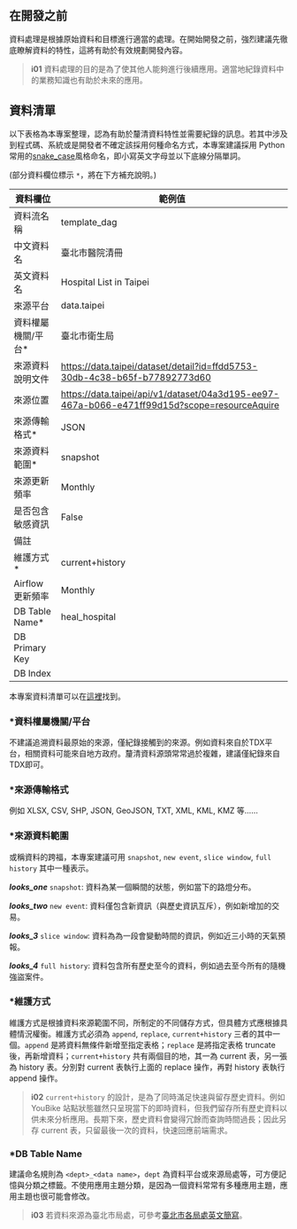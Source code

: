

## 在開發之前

資料處理是根據原始資料和目標進行適當的處理。在開始開發之前，強烈建議先徹底瞭解資料的特性，這將有助於有效規劃開發內容。

> **i01**
> 資料處理的目的是為了使其他人能夠進行後續應用。適當地紀錄資料中的業務知識也有助於未來的應用。

## 資料清單


以下表格為本專案整理，認為有助於釐清資料特性並需要紀錄的訊息。若其中涉及到程式碼、系統或是開發者不確定該採用何種命名方式，本專案建議採用 Python 常用的[snake_case](https://en.wikipedia.org/wiki/Snake_case)風格命名，即小寫英文字母並以下底線分隔單詞。

(部分資料欄位標示 `*`，將在下方補充說明。)

| 資料欄位 | 範例值 |
| -------- | -------- |
| 資料流名稱 | template_dag |
| 中文資料名 | 臺北市醫院清冊 |
| 英文資料名 | Hospital List in Taipei |
| 來源平台 | data.taipei |
| 資料權屬機關/平台* | 臺北市衛生局 |
| 來源資料說明文件 | https://data.taipei/dataset/detail?id=ffdd5753-30db-4c38-b65f-b77892773d60 |
| 來源位置 | https://data.taipei/api/v1/dataset/04a3d195-ee97-467a-b066-e471ff99d15d?scope=resourceAquire |
| 來源傳輸格式* | JSON |
| 來源資料範圍* | snapshot |
| 來源更新頻率 | Monthly |
| 是否包含敏感資訊 | False |
| 備註 |  |
| 維護方式* | current+history |
| Airflow 更新頻率 | Monthly |
| DB Table Name* | heal_hospital |
| DB Primary Key |  |
| DB Index |  |

本專案資料清單可以在[這裡](https://iimahow.notion.site/6e696d7dd8154461b6fe7872d8d5c83f?v=48a89c853ba040a5aed715cc4e6fb4b9&pvs=4)找到。


### *資料權屬機關/平台

不建議追溯資料最原始的來源，僅紀錄接觸到的來源。例如資料來自於TDX平台，相關資料可能來自地方政府。釐清資料源頭常常過於複雜，建議僅紀錄來自TDX即可。

### *來源傳輸格式

例如 XLSX, CSV, SHP, JSON, GeoJSON, TXT, XML, KML, KMZ 等......

### *來源資料範圍

或稱資料的跨福，本專案建議可用 `snapshot`, `new event`, `slice window`, `full history` 其中一種表示。

**_looks_one_** `snapshot`: 資料為某一個瞬間的狀態，例如當下的路燈分布。

**_looks_two_** `new event`: 資料僅包含新資訊（與歷史資訊互斥），例如新增加的交易。

**_looks_3_** `slice window`: 資料為為一段會變動時間的資訊，例如近三小時的天氣預報。

**_looks_4_** `full history`: 資料包含所有歷史至今的資料，例如過去至今所有的隨機強盜案件。

### *維護方式

維護方式是根據資料來源範圍不同，所制定的不同儲存方式，但具體方式應根據具體情況權衡。維護方式必須為 `append`, `replace`, `current+history` 三者的其中一個。`append` 是將資料無條件新增至指定表格；`replace` 是將指定表格 truncate 後，再新增資料；`current+history` 共有兩個目的地，其一為 current 表，另一張為 history 表。分別對 current 表執行上面的 replace 操作，再對 history 表執行 append 操作。

> **i02**
> `current+history` 的設計，是為了同時滿足快速與留存歷史資料。例如 YouBike 站點狀態雖然只呈現當下的即時資料，但我們留存所有歷史資料以供未來分析應用。長期下來，歷史資料會變得冗餘而查詢時間過長；因此另存 current 表，只留最後一次的資料，快速回應前端需求。

### *DB Table Name

建議命名規則為 `<dept>_<data name>`，`dept` 為資料平台或來源局處等，可方便記憶與分類之標籤。不使用應用主題分類，是因為一個資料常常有多種應用主題，應用主題也很可能會修改。

> **i03**
> 若資料來源為臺北市局處，可參考[臺北市各局處英文簡寫](https://iimahow.notion.site/a1f32a90110540368c5649da2b58701f?pvs=4)。
